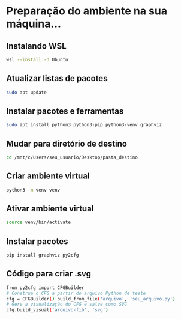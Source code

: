 
# Preparação do ambiente na sua máquina...  


## Instalando WSL
```bash
wsl --install -d Ubuntu
```

## Atualizar listas de pacotes

```bash
sudo apt update
```
## Instalar pacotes e ferramentas

```bash
sudo apt install python3 python3-pip python3-venv graphviz
```
## Mudar para diretório de destino

```bash
cd /mnt/c/Users/seu_usuario/Desktop/pasta_destino
```

## Criar ambiente virtual

```bash
python3 -m venv venv
```

## Ativar ambiente virtual

```bash
source venv/bin/activate
```

## Instalar pacotes

```bash
pip install graphviz py2cfg
```


## Código para criar .svg

```bash
from py2cfg import CFGBuilder 
# Construa o CFG a partir do arquivo Python de teste
cfg = CFGBuilder().build_from_file('arquivo', 'seu_arquivo.py')
# Gere a visualização do CFG e salve como SVG
cfg.build_visual('arquivo-fib', 'svg')
```
